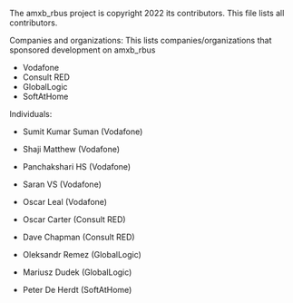 <!--
SPDX-License-Identifier: BSD-2-Clause-Patent
Copyright (c) 2022 the amxb_rbus contributors
This code is subject to the terms of the BSD+Patent license.
See LICENSE file for more details.
-->
The amxb_rbus project is copyright 2022 its contributors.
This file lists all contributors.

Companies and organizations:
This lists companies/organizations that sponsored development on amxb_rbus
- Vodafone
- Consult RED
- GlobalLogic
- SoftAtHome

Individuals:

- Sumit Kumar Suman (Vodafone)
- Shaji Matthew (Vodafone)
- Panchakshari HS (Vodafone)
- Saran VS (Vodafone)
- Oscar Leal (Vodafone)

- Oscar Carter (Consult RED)
- Dave Chapman (Consult RED)

- Oleksandr Remez (GlobalLogic)
- Mariusz Dudek (GlobalLogic)

- Peter De Herdt (SoftAtHome)
